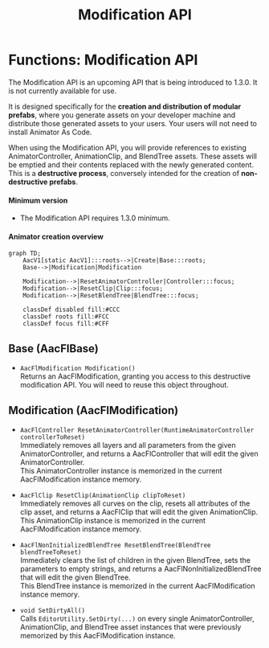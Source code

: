 ﻿---
sidebar_position: 5
title: "Modification API"
unlisted: true
---

# Functions: Modification API

The Modification API is an upcoming API that is being introduced to 1.3.0. It is not currently available for use.

It is designed specifically for the **creation and distribution of modular prefabs**, where you generate assets on your developer machine
and distribute those generated assets to your users. Your users will not need to install Animator As Code.

When using the Modification API, you will provide references to existing AnimatorController, AnimationClip, and BlendTree assets.
These assets will be emptied and their contents replaced with the newly generated content. This is a **destructive process**, conversely intended
for the creation of **non-destructive prefabs**.

#### Minimum version

- The Modification API requires 1.3.0 minimum.

#### Animator creation overview

```mermaid
graph TD;
    AacV1[static AacV1]:::roots-->|Create|Base:::roots;
    Base-->|Modification|Modification
    
    Modification-->|ResetAnimatorController|Controller:::focus;
    Modification-->|ResetClip|Clip:::focus;
    Modification-->|ResetBlendTree|BlendTree:::focus;
    
    classDef disabled fill:#CCC
    classDef roots fill:#FCC
    classDef focus fill:#CFF
```

## Base (AacFlBase)

- `AacFlModification Modification()`<br/>
  Returns an AacFlModification, granting you access to this destructive modification API. You will need to reuse this object throughout.

## Modification (AacFlModification)

- `AacFlController ResetAnimatorController(RuntimeAnimatorController controllerToReset)`<br/>
  Immediately removes all layers and all parameters from the given AnimatorController, and returns a AacFlController that will edit the given AnimatorController.<br/>
  This AnimatorController instance is memorized in the current AacFlModification instance memory.

- `AacFlClip ResetClip(AnimationClip clipToReset)`<br/>
  Immediately removes all curves on the clip, resets all attributes of the clip asset, and returns a AacFlClip that will edit the given AnimationClip.<br/>
  This AnimationClip instance is memorized in the current AacFlModification instance memory.
  
- `AacFlNonInitializedBlendTree ResetBlendTree(BlendTree blendTreeToReset)`<br/>
  Immediately clears the list of children in the given BlendTree, sets the parameters to empty strings, and returns a AacFlNonInitializedBlendTree that will edit the given BlendTree.<br/>
  This BlendTree instance is memorized in the current AacFlModification instance memory.

- `void SetDirtyAll()`<br/>
  Calls `EditorUtility.SetDirty(...)` on every single AnimatorController, AnimationClip, and BlendTree asset instances that were previously memorized by this AacFlModification instance.
